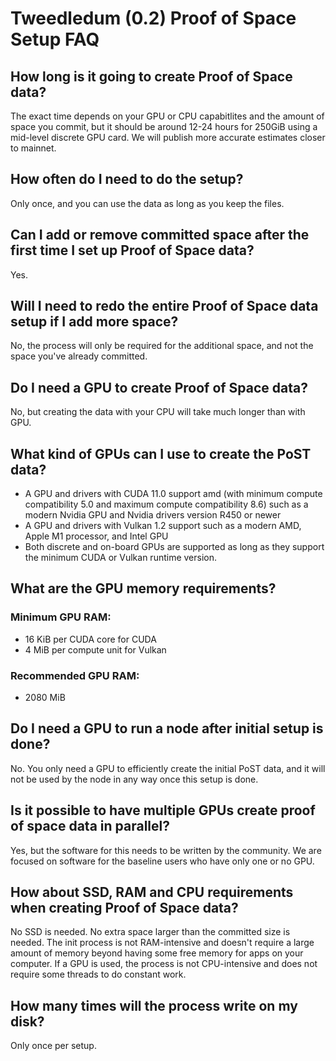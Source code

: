 # Tweedledum (0.2) Proof of Space Setup FAQ

## How long is it going to create Proof of Space data?

The exact time depends on your GPU or CPU capabitlites and the amount of space you commit, but it should be around 12-24 hours for 250GiB using a mid-level discrete GPU card. We will publish more accurate estimates closer to mainnet.

## How often do I need to do the setup?

Only once, and you can use the data as long as you keep the files.

## Can I add or remove committed space after the first time I set up Proof of Space data?

Yes.

## Will I need to redo the entire Proof of Space data setup if I add more space?

No, the process will only be required for the additional space, and not the space you've already committed.

## Do I need a GPU to create Proof of Space data?

No, but creating the data with your CPU will take much longer than with GPU.

## What kind of GPUs can I use to create the PoST data?

- A GPU and drivers with CUDA 11.0 support amd (with minimum compute compatibility 5.0 and maximum compute compatibility 8.6) such as a modern Nvidia GPU and Nvidia drivers version R450 or newer 
- A GPU and drivers with Vulkan 1.2 support such as a modern AMD, Apple M1 processor, and Intel GPU
- Both discrete and on-board GPUs are supported as long as they support the minimum CUDA or Vulkan runtime version.

## What are the GPU memory requirements?

### Minimum GPU RAM:
- 16 KiB per CUDA core for CUDA
- 4 MiB per compute unit for Vulkan

### Recommended GPU RAM:
- 2080 MiB

## Do I need a GPU to run a node after initial setup is done?

No. You only need a GPU to efficiently create the initial PoST data, and it will not be used by the node in any way once this setup is done.

## Is it possible to have multiple GPUs create proof of space data in parallel?

Yes, but the software for this needs to be written by the community. We are focused on software for the baseline users who have only one or no GPU.

## How about SSD, RAM and CPU requirements when creating Proof of Space data?

No SSD is needed. No extra space larger than the committed size is needed. The init process is not RAM-intensive and doesn't require a large amount of memory beyond having some free memory for apps on your computer. If a GPU is used, the process is not CPU-intensive and does not require some threads to do constant work.

## How many times will the process write on my disk?

Only once per setup.
